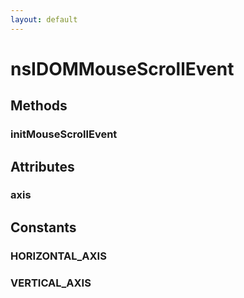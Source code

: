 ```yaml
---
layout: default
---
```


# nsIDOMMouseScrollEvent #

## Methods ##

### initMouseScrollEvent ###

## Attributes ##

### axis ###

## Constants ##

### HORIZONTAL_AXIS ###

### VERTICAL_AXIS ###
